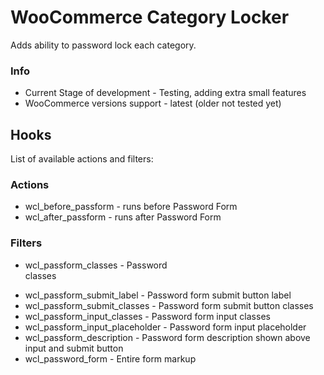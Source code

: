 # WooCommerce Category Locker
Adds ability to password lock each category.

### Info
* Current Stage of development - Testing, adding extra small features
* WooCommerce versions support - latest (older not tested yet)


## Hooks
List of available actions and filters:

### Actions
* wcl_before_passform - runs before Password Form
* wcl_after_passform - runs after Password Form

### Filters
* wcl_passform_classes - Password <form> classes
* wcl_passform_submit_label - Password form submit button label
* wcl_passform_submit_classes - Password form submit button classes
* wcl_passform_input_classes - Password form input classes
* wcl_passform_input_placeholder - Password form input placeholder
* wcl_passform_description - Password form description shown above input and submit button
* wcl_password_form - Entire form markup
